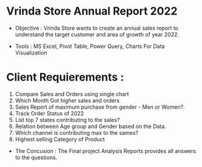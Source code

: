# Vrinda Store Annual Report 2022 
* Objective : Vrinda Store wants to create an annual sales report to understand the target customer and area of growth of year 2022.

* Tools : MS Excel, Pivot Table, Power Query, Charts For Data Visualization 

# Client Requierements :
1. Compare Sales and Orders using single chart
2. Which Month Got higher sales and orders
3. Sales Report of maximum purchase from gender - Men or Women?. 
4. Track Order Status of 2022
5. List top 7 states contributing to the sales?
6. Relation between Age group and Gender based on the Data.
7. Which channel is contributing max to the sames?
8. Highest selling Category of Product

* The Concusion : The Final project Analysis Reports provides all answers to the questions. 
